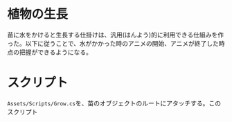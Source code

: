 # 植物の生長
苗に水をかけると生長する仕掛けは、汎用(はんよう)的に利用できる仕組みを作った。以下に従うことで、水がかかった時のアニメの開始、アニメが終了した時点の把握ができるようになる。

# スクリプト
`Assets/Scripts/Grow.cs`を、苗のオブジェクトのルートにアタッチする。このスクリプト
